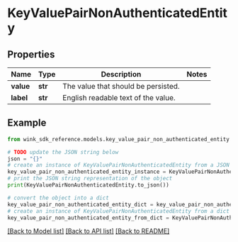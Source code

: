 # KeyValuePairNonAuthenticatedEntity


## Properties

Name | Type | Description | Notes
------------ | ------------- | ------------- | -------------
**value** | **str** | The value that should be persisted. | 
**label** | **str** | English readable text of the value. | 

## Example

```python
from wink_sdk_reference.models.key_value_pair_non_authenticated_entity import KeyValuePairNonAuthenticatedEntity

# TODO update the JSON string below
json = "{}"
# create an instance of KeyValuePairNonAuthenticatedEntity from a JSON string
key_value_pair_non_authenticated_entity_instance = KeyValuePairNonAuthenticatedEntity.from_json(json)
# print the JSON string representation of the object
print(KeyValuePairNonAuthenticatedEntity.to_json())

# convert the object into a dict
key_value_pair_non_authenticated_entity_dict = key_value_pair_non_authenticated_entity_instance.to_dict()
# create an instance of KeyValuePairNonAuthenticatedEntity from a dict
key_value_pair_non_authenticated_entity_from_dict = KeyValuePairNonAuthenticatedEntity.from_dict(key_value_pair_non_authenticated_entity_dict)
```
[[Back to Model list]](../README.md#documentation-for-models) [[Back to API list]](../README.md#documentation-for-api-endpoints) [[Back to README]](../README.md)


